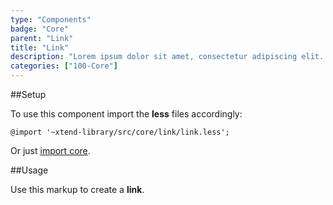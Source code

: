 ```yaml
---
type: "Components"
badge: "Core"
parent: "Link"
title: "Link"
description: "Lorem ipsum dolor sit amet, consectetur adipiscing elit. Nunc tempus laoreet leo sit amet iaculis."
categories: ["100-Core"]
---
```


##Setup

To use this component import the **less** files accordingly:

```less
@import '~xtend-library/src/core/link/link.less';
```

Or just [import core](/components/setup/#@TODO).

##Usage

Use this markup to create a **link**.

<script type="text/plain" class="language-markup">
  <a href="#">
    <!-- content -->
  </a>
</script>
